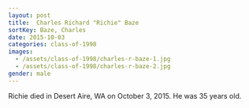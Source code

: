 ```yaml
---
layout: post
title:  Charles Richard "Richie" Baze
sortKey: Baze, Charles
date: 2015-10-03
categories: class-of-1998
images:
  - /assets/class-of-1998/charles-r-baze-1.jpg
  - /assets/class-of-1998/charles-r-baze-2.jpg
gender: male
---
```

Richie died in Desert Aire, WA on October 3, 2015.  He was 35 years old.
